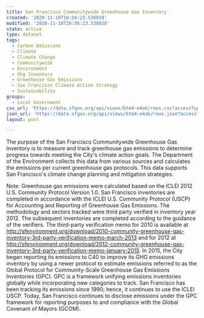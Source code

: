 ```yaml
---
title: San Francisco Communitywide Greenhouse Gas Inventory
created: '2020-11-10T16:56:23.538018'
modified: '2020-11-10T16:56:23.538028'
state: active
type: dataset
tags:
  - Carbon Emissions
  - Climate
  - Climate Change
  - Communitywide
  - Environment
  - Ghg Inventory
  - Greenhouse Gas Emissions
  - San Francisco Climate Action Strategy
  - Sustainability
groups:
  - Local Government
csv_url: 'https://data.sfgov.org/api/views/btm4-e4ak/rows.csv?accessType=DOWNLOAD'
json_url: 'https://data.sfgov.org/api/views/btm4-e4ak/rows.json?accessType=DOWNLOAD'
layout: post

---
```

The purpose of the San Francisco Communitywide Greenhouse Gas Inventory is to measure and track greenhouse gas emissions to determine progress towards meeting the City's climate action goals. The Department of the Environment collects this data from various sources and calculates the emissions per current greenhouse gas protocols. This data supports San Francisco's climate change planning and mitigation strategies.

Note: Greenhouse gas emissions were calculated based on the ICLEI 2012 U.S. Community Protocol Version 1.0. San Francisco inventories are completed in accordance with the ICLEI U.S. Community Protocol (USCP) for Accounting and Reporting of Greenhouse Gas Emissions. The methodology and sectors tracked were third party verified in inventory year 2012. The subsequent inventories are completed according to the guidance of the verifiers. The third-party verification memo for 2010 is available at http://sfenvironment.org/download/2010-community-greenhouse-gas-inventory-3rd-party-verification-memo-march-2013 and for 2012 at http://sfenvironment.org/download/2012-community-greenhouse-gas-inventory-3rd-party-verification-memo-january-2015. In 2015, the City began reporting its emissions to C40 to improve its GHG emissions inventory by using a newer protocol to estimate emissions referred to as the Global Protocol for Community-Scale Greenhouse Gas Emissions Inventories (GPC). GPC is a framework unifying emissions inventories globally while incorporating new categories to track. San Francisco has been tracking its emissions since 1990; hence, it continues to use the ICLEI USCP. Today, San Francisco continues to disclose emissions under the GPC framework for reporting purposes to and compliance with the Global Covenant of Mayors (GCOM).
